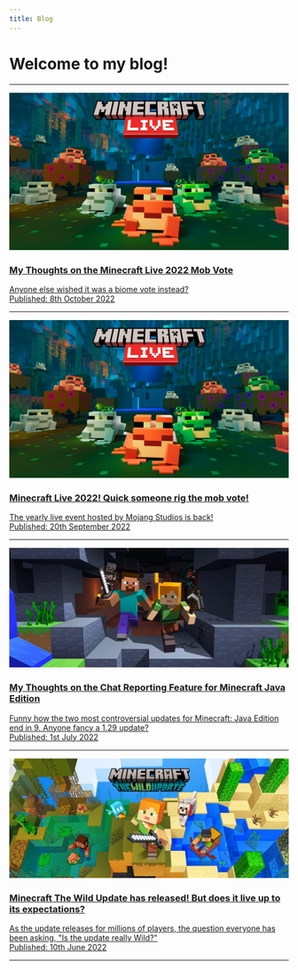 ```yaml
---
title: Blog
---
```


# Welcome to my blog!

<div class="col">
<hr style="height:2px;border-width:0;color:gray;background-color:gray">
    <div class="indent">
        <a href="/blog/mob-vote-2022">
            <div class="row">
                <div class="col-3">
                    <img
                        loading="lazy"
                        class="img-fluid"
                        src="../.vuepress/public/assets/images/blog/TWluZWNyYWZ0TGl2ZTIwMjI=.png"
                        alt="Thumbnail For My Thoughts on the Minecraft Live 2022 Mob Vote"
                    />
                </div>
                <div class="col">
                    <h3>My Thoughts on the Minecraft Live 2022 Mob Vote</h3>
                    <p></p>
                    <div>Anyone else wished it was a biome vote instead?</div>
                    <div class="text-muted">Published: 8th October 2022</div>
                    <p></p>
                </div>
            </div>
        </a>
    </div>
    <hr style="height:2px;border-width:0;color:gray;background-color:gray">
    <div class="indent">
        <a href="/blog/minecraft-live-2022">
            <div class="row">
                <div class="col-3">
                    <img
                        loading="lazy"
                        class="img-fluid"
                        src="../.vuepress/public/assets/images/blog/TWluZWNyYWZ0TGl2ZTIwMjI=.png"
                        alt="Thumbnail For Minecraft Live 2022! Quick someone rig the mob vote!"
                    />
                </div>
                <div class="col">
                    <h3>Minecraft Live 2022! Quick someone rig the mob vote!</h3>
                    <p></p>
                    <div>The yearly live event hosted by Mojang Studios is back!</div>
                    <div class="text-muted">Published: 20th September 2022</div>
                    <p></p>
                </div>
            </div>
        </a>
    </div>
    <hr style="height:2px;border-width:0;color:gray;background-color:gray">
    <div class="indent">
        <a href="/blog/chat_report_thoughts">
            <div class="row">
                <div class="col-3">
                    <img
                        loading="lazy"
                        class="img-fluid"
                        src="../.vuepress/public/assets/images/blog/image.png"
                        alt="Thumbnail For My Thoughts on the Chat Reporting Feature for Minecraft Java Edition"
                    />
                </div>
                <div class="col">
                    <h3>My Thoughts on the Chat Reporting Feature for Minecraft Java Edition</h3>
                    <p></p>
                    <div>Funny how the two most controversial updates for Minecraft: Java Edition end in 9. Anyone fancy a 1.29 update?</div>
                    <div class="text-muted">Published: 1st July 2022</div>
                    <p></p>
                </div>
            </div>
        </a>
    </div>
    <hr style="height:2px;border-width:0;color:gray;background-color:gray">
    <div class="indent">
        <a href="/blog/wild_update_review">
            <div class="row">
                <div class="col-3">
                    <img
                        loading="lazy"
                        class="img-fluid"
                        src="../.vuepress/public/assets/images/blog/banner.png"
                        alt="Minecraft The Wild Update has released! But does it live up to its expectations?"
                    />
                </div>
                <div class="col">
                    <h3>Minecraft The Wild Update has released! But does it live up to its expectations?</h3>
                    <p></p>
                    <div>As the update releases for millions of players, the question everyone has been asking, "Is the update really Wild?"</div>
                    <div class="text-muted">Published: 10th June 2022</div>
                    <p></p>
                </div>
            </div>
        </a>
    </div>
    <hr style="height:2px;border-width:0;color:gray;background-color:gray">
</div>